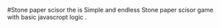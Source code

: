 #Stone paper scisor
the is Simple and endless Stone paper scisor game with basic javascropt logic .
